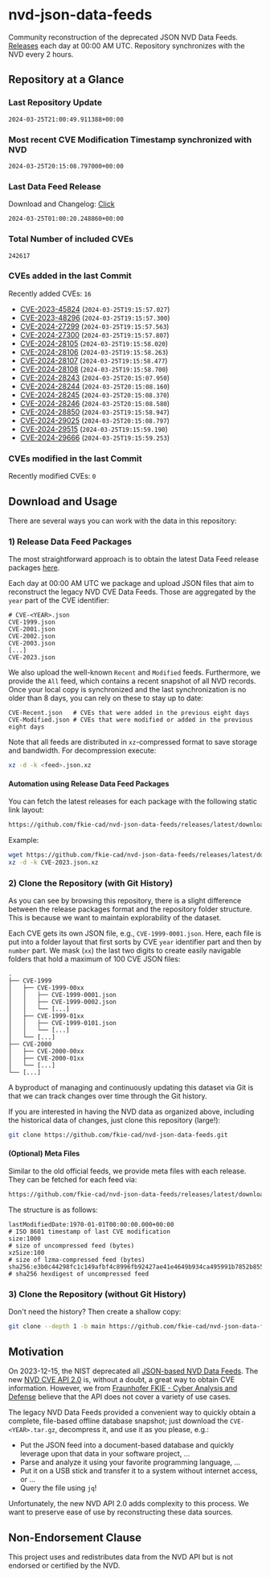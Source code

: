 # nvd-json-data-feeds

Community reconstruction of the deprecated JSON NVD Data Feeds. 
[Releases](https://github.com/fkie-cad/nvd-json-data-feeds/releases/latest) each day at 00:00 AM UTC.
Repository synchronizes with the NVD every 2 hours.

## Repository at a Glance

### Last Repository Update

```plain
2024-03-25T21:00:49.911388+00:00
```

### Most recent CVE Modification Timestamp synchronized with NVD

```plain
2024-03-25T20:15:08.797000+00:00
```

### Last Data Feed Release

Download and Changelog: [Click](https://github.com/fkie-cad/nvd-json-data-feeds/releases/latest)

```plain
2024-03-25T01:00:20.248860+00:00
```

### Total Number of included CVEs

```plain
242617
```

### CVEs added in the last Commit

Recently added CVEs: `16`

* [CVE-2023-45824](CVE-2023/CVE-2023-458xx/CVE-2023-45824.json) (`2024-03-25T19:15:57.027`)
* [CVE-2023-48296](CVE-2023/CVE-2023-482xx/CVE-2023-48296.json) (`2024-03-25T19:15:57.300`)
* [CVE-2024-27299](CVE-2024/CVE-2024-272xx/CVE-2024-27299.json) (`2024-03-25T19:15:57.563`)
* [CVE-2024-27300](CVE-2024/CVE-2024-273xx/CVE-2024-27300.json) (`2024-03-25T19:15:57.807`)
* [CVE-2024-28105](CVE-2024/CVE-2024-281xx/CVE-2024-28105.json) (`2024-03-25T19:15:58.020`)
* [CVE-2024-28106](CVE-2024/CVE-2024-281xx/CVE-2024-28106.json) (`2024-03-25T19:15:58.263`)
* [CVE-2024-28107](CVE-2024/CVE-2024-281xx/CVE-2024-28107.json) (`2024-03-25T19:15:58.477`)
* [CVE-2024-28108](CVE-2024/CVE-2024-281xx/CVE-2024-28108.json) (`2024-03-25T19:15:58.700`)
* [CVE-2024-28243](CVE-2024/CVE-2024-282xx/CVE-2024-28243.json) (`2024-03-25T20:15:07.950`)
* [CVE-2024-28244](CVE-2024/CVE-2024-282xx/CVE-2024-28244.json) (`2024-03-25T20:15:08.160`)
* [CVE-2024-28245](CVE-2024/CVE-2024-282xx/CVE-2024-28245.json) (`2024-03-25T20:15:08.370`)
* [CVE-2024-28246](CVE-2024/CVE-2024-282xx/CVE-2024-28246.json) (`2024-03-25T20:15:08.580`)
* [CVE-2024-28850](CVE-2024/CVE-2024-288xx/CVE-2024-28850.json) (`2024-03-25T19:15:58.947`)
* [CVE-2024-29025](CVE-2024/CVE-2024-290xx/CVE-2024-29025.json) (`2024-03-25T20:15:08.797`)
* [CVE-2024-29515](CVE-2024/CVE-2024-295xx/CVE-2024-29515.json) (`2024-03-25T19:15:59.190`)
* [CVE-2024-29666](CVE-2024/CVE-2024-296xx/CVE-2024-29666.json) (`2024-03-25T19:15:59.253`)


### CVEs modified in the last Commit

Recently modified CVEs: `0`



## Download and Usage

There are several ways you can work with the data in this repository:

### 1) Release Data Feed Packages

The most straightforward approach is to obtain the latest Data Feed release packages [here](https://github.com/fkie-cad/nvd-json-data-feeds/releases/latest).

Each day at 00:00 AM UTC we package and upload JSON files that aim to reconstruct the legacy NVD CVE Data Feeds.
Those are aggregated by the `year` part of the CVE identifier:

```
# CVE-<YEAR>.json
CVE-1999.json
CVE-2001.json
CVE-2002.json
CVE-2003.json
[...]
CVE-2023.json
```

We also upload the well-known `Recent` and `Modified` feeds.
Furthermore, we provide the `All` feed, which contains a recent snapshot of all NVD records.
Once your local copy is synchronized and the last synchronization is no older than 8 days, you can rely on these to stay up to date:

```plain
CVE-Recent.json   # CVEs that were added in the previous eight days
CVE-Modified.json # CVEs that were modified or added in the previous eight days
```

Note that all feeds are distributed in `xz`-compressed format to save storage and bandwidth.
For decompression execute:

```sh
xz -d -k <feed>.json.xz
```


#### Automation using Release Data Feed Packages

You can fetch the latest releases for each package with the following static link layout:

```sh
https://github.com/fkie-cad/nvd-json-data-feeds/releases/latest/download/CVE-<YEAR>.json.xz
```

Example:

```sh
wget https://github.com/fkie-cad/nvd-json-data-feeds/releases/latest/download/CVE-2023.json.xz
xz -d -k CVE-2023.json.xz
```



### 2) Clone the Repository (with Git History)

As you can see by browsing this repository, there is a slight difference between the release packages format and the repository folder structure.
This is because we want to maintain explorability of the dataset.

Each CVE gets its own JSON file, e.g., `CVE-1999-0001.json`.
Here, each file is put into a folder layout that first sorts by CVE `year` identifier part and then by `number` part.
We mask (`xx`) the last two digits to create easily navigable folders that hold a maximum of 100 CVE JSON files:

```plain
.
├── CVE-1999
│   ├── CVE-1999-00xx
│   │   ├── CVE-1999-0001.json
│   │   ├── CVE-1999-0002.json
│   │   └── [...]
│   ├── CVE-1999-01xx
│   │   ├── CVE-1999-0101.json
│   │   └── [...]
│   └── [...]
├── CVE-2000
│   ├── CVE-2000-00xx
│   ├── CVE-2000-01xx
│   └── [...]
└── [...]
```

A byproduct of managing and continuously updating this dataset via Git is that we can track changes over time through the Git history.

If you are interested in having the NVD data as organized above, including the historical data of changes, just clone this repository (large!):

```sh
git clone https://github.com/fkie-cad/nvd-json-data-feeds.git
```

#### (Optional) Meta Files

Similar to the old official feeds, we provide meta files with each release. They can be fetched for each feed via:

```sh
https://github.com/fkie-cad/nvd-json-data-feeds/releases/latest/download/CVE-<YEAR>.meta
```

The structure is as follows:

```plain
lastModifiedDate:1970-01-01T00:00:00.000+00:00                          # ISO 8601 timestamp of last CVE modification
size:1000                                                               # size of uncompressed feed (bytes)
xzSize:100                                                              # size of lzma-compressed feed (bytes)
sha256:e3b0c44298fc1c149afbf4c8996fb92427ae41e4649b934ca495991b7852b855 # sha256 hexdigest of uncompressed feed
```


### 3) Clone the Repository (without Git History)

Don't need the history? Then create a shallow copy:

```sh
git clone --depth 1 -b main https://github.com/fkie-cad/nvd-json-data-feeds.git
```

## Motivation

On 2023-12-15, the NIST deprecated all [JSON-based NVD Data Feeds](https://nvd.nist.gov/vuln/data-feeds#divRetirementBanner-1).
The new [NVD CVE API 2.0](https://nvd.nist.gov/developers/vulnerabilities) is, without a doubt, a great way to obtain CVE information.
However, we from [Fraunhofer FKIE - Cyber Analysis and Defense](https://www.fkie.fraunhofer.de/en/departments/cad.html) believe that the API does not cover a variety of use cases.

The legacy NVD Data Feeds provided a convenient way to quickly obtain a complete, file-based offline database snapshot; just download the `CVE-<YEAR>.tar.gz`, decompress it, and use it as you please, e.g.:

* Put the JSON feed into a document-based database and quickly leverage upon that data in your software project, ...
* Parse and analyze it using your favorite programming language, ...
* Put it on a USB stick and transfer it to a system without internet access, or ...
* Query the file using `jq`!

Unfortunately, the new NVD API 2.0 adds complexity to this process.
We want to preserve ease of use by reconstructing these data sources.

## Non-Endorsement Clause

This project uses and redistributes data from the NVD API but is not endorsed or certified by the NVD.